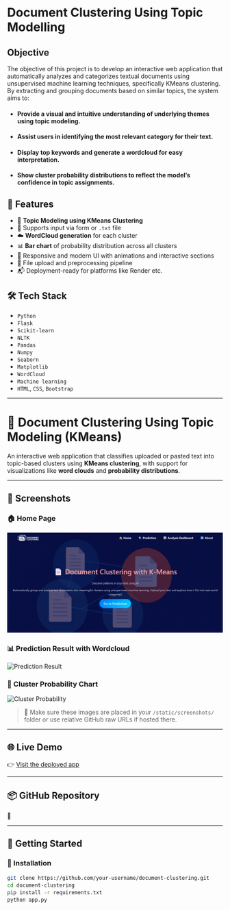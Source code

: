 
# Document Clustering Using Topic Modelling

## Objective

The objective of this project is to develop an interactive web application that automatically analyzes and categorizes textual documents using unsupervised machine learning techniques, specifically KMeans clustering. By extracting and grouping documents based on similar topics, the system aims to:

- #### Provide a visual and intuitive understanding of underlying themes using topic modeling.

- #### Assist users in identifying the most relevant category for their text.

- #### Display top keywords and generate a wordcloud for easy interpretation.

- #### Show cluster probability distributions to reflect the model’s confidence in topic assignments.

 
## 🚀 Features

- 🧠 **Topic Modeling using KMeans Clustering**
- 📄 Supports input via form or `.txt` file
- ☁️ **WordCloud generation** for each cluster
- 📊 **Bar chart** of probability distribution across all clusters
- 🎨 Responsive and modern UI with animations and interactive sections
- 📁 File upload and preprocessing pipeline
- 📬 Deployment-ready for platforms like Render etc.

## 🛠️ Tech Stack

- `Python`
- `Flask`
- `Scikit-learn`
- `NLTK`
- `Pandas`
- `Numpy`
- `Seaborn`
- `Matplotlib`
- `WordCloud`
- `Machine learning`
- `HTML`, `CSS`, `Bootstrap`

---

# 🧠 Document Clustering Using Topic Modeling (KMeans)

An interactive web application that classifies uploaded or pasted text into topic-based clusters using **KMeans clustering**, with support for visualizations like **word clouds** and **probability distributions**.

---

## 📸 Screenshots

### 🏠 Home Page
![Home Screenshot](Project%20Snapshots/Screenshot%202025-07-07%20231822.png)

### 📊 Prediction Result with Wordcloud
![Prediction Result](static/screenshots/prediction.png)

### 🔢 Cluster Probability Chart
![Cluster Probability](static/screenshots/probability_chart.png)

> 📝 Make sure these images are placed in your `/static/screenshots/` folder or use relative GitHub raw URLs if hosted there.

---

## 🌐 Live Demo

👉 [Visit the deployed app](https://document-clustering-using-topic-modelling.onrender.com/)

---

## 📦 GitHub Repository

🔗 [](https://github.com/satendra27/Document-Clustering-Using-Topic-Modelling.git)

---

## 🚀 Getting Started

### 🔧 Installation

```bash
git clone https://github.com/your-username/document-clustering.git
cd document-clustering
pip install -r requirements.txt
python app.py


